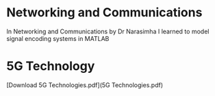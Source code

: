# Networking and Communications

In Networking and Communications by Dr Narasimha I learned to model signal encoding systems in MATLAB

# 5G Technology

[Download 5G Technologies.pdf](5G Technologies.pdf)
